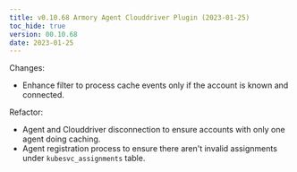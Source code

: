 ```yaml
---
title: v0.10.68 Armory Agent Clouddriver Plugin (2023-01-25)
toc_hide: true
version: 00.10.68
date: 2023-01-25
---
```


Changes:
- Enhance filter to process cache events only if the account is known and connected.

Refactor:
- Agent and Clouddriver disconnection to ensure accounts with only one agent doing caching.
- Agent registration process to ensure there aren't invalid assignments under `kubesvc_assignments` table.